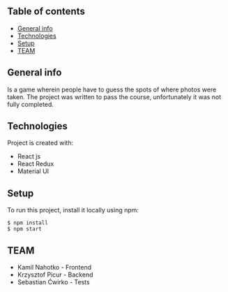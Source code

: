 ## Table of contents

- [General info](#general-info)
- [Technologies](#technologies)
- [Setup](#setup)
- [TEAM](#team)

## General info

Is a game wherein people have to guess the spots of where photos were taken. The project was written to pass the course, unfortunately it was not fully completed.

## Technologies

Project is created with:

- React js
- React Redux
- Material UI

## Setup

To run this project, install it locally using npm:

```
$ npm install
$ npm start
```

## TEAM

- Kamil Nahotko - Frontend
- Krzysztof Picur - Backend
- Sebastian Ćwirko - Tests
